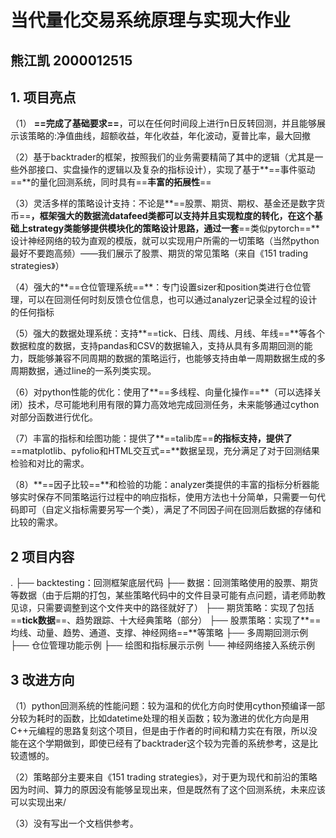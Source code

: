 # 当代量化交易系统原理与实现大作业

## 熊江凯 2000012515



## 1. 项目亮点

（1） **==完成了基础要求==**，可以在任何时间段上进行n日反转回测，并且能够展示该策略的:净值曲线，超额收益，年化收益，年化波动，夏普比率，最大回撤

（2）基于backtrader的框架，按照我们的业务需要精简了其中的逻辑（尤其是一些外部接口、实盘操作的逻辑以及复杂的指标设计），实现了基于**==事件驱动==**的量化回测系统，同时具有==**丰富的拓展性**==

（3）灵活多样的策略设计支持：不论是**==股票、期货、期权、基金还是数字货币==**，框架强大的数据流datafeed类都可以支持并且实现粒度的转化，在这个基础上strategy类能够提供模块化的策略设计思路，通过一套**==类似pytorch==**设计神经网络的较为直观的模版，就可以实现用户所需的一切策略（当然python最好不要跑高频）——我们展示了股票、期货的常见策略（来自《151 trading strategies》）

（4）强大的**==仓位管理系统==**：专门设置sizer和position类进行仓位管理，可以在回测任何时刻反馈仓位信息，也可以通过analyzer记录全过程的设计的任何指标

（5）强大的数据处理系统：支持**==tick、日线、周线、月线、年线==**等各个数据粒度的数据，支持pandas和CSV的数据输入，支持从具有多周期回测的能力，既能够兼容不同周期的数据的策略运行，也能够支持由单一周期数据生成的多周期数据，通过line的一系列类实现。

（6）对python性能的优化：使用了**==多线程、向量化操作==**（可以选择关闭）技术，尽可能地利用有限的算力高效地完成回测任务，未来能够通过cython对部分函数进行优化。

（7）丰富的指标和绘图功能：提供了**==talib库==**的指标支持，提供了**==matplotlib、pyfolio和HTML交互式==**数据呈现，充分满足了对于回测结果检验和对比的需求。

（8）**==因子比较==**和检验的功能：analyzer类提供的丰富的指标分析器能够实时保存不同策略运行过程中的响应指标，使用方法也十分简单，只需要一句代码即可（自定义指标需要另写一个类），满足了不同因子间在回测后数据的存储和比较的需求。

## 2 项目内容

.
├── backtesting：回测框架底层代码
├── 数据：回测策略使用的股票、期货等数据（由于后期的打包，某些策略代码中的文件目录可能有点问题，请老师助教见谅，只需要调整到这个文件夹中的路径就好了）
├── 期货策略：实现了包括==**tick数据**==、趋势跟踪、十大经典策略（部分）
├── 股票策略：实现了**==均线、动量、趋势、通道、支撑、神经网络==**等策略
├── 多周期回测示例
├── 仓位管理功能示例
├── 绘图和指标展示示例
└── 神经网络接入系统示例



## 3 改进方向

（1）python回测系统的性能问题：较为温和的优化方向时使用cython预编译一部分较为耗时的函数，比如datetime处理的相关函数；较为激进的优化方向是用C++元编程的思路复刻这个项目，但是由于作者的时间和精力实在有限，所以没能在这个学期做到，即使已经有了backtrader这个较为完善的系统参考，这是比较遗憾的。

（2）策略部分主要来自《151 trading strategies》，对于更为现代和前沿的策略因为时间、算力的原因没有能够呈现出来，但是既然有了这个回测系统，未来应该可以实现出来/

（3）没有写出一个文档供参考。
